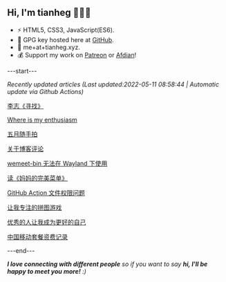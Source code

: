 
<h2>Hi, I'm tianheg 👋👨‍💻</h2>

- ⚡ HTML5, CSS3, JavaScript(ES6).
- 🔑 GPG key hosted here at [GitHub](https://github.com/tianheg.gpg).
- 📧 me+at+tianheg.xyz.
- 💰 Support my work on [Patreon](https://www.patreon.com/tianheg) or [Afdian](https://afdian.net/@tianheg)!

---start---

*Recently updated articles (Last updated:2022-05-11 08:58:44 | Automatic update via Github Actions)*

[李志《寻找》](https://www.yidajiabei.xyz/posts/lizhi-seek/)

[Where is my enthusiasm](https://www.yidajiabei.xyz/posts/where-is-my-enthusiasm/)

[五月随手拍](https://www.yidajiabei.xyz/posts/photos-2022-05/)

[关于博客评论](https://www.yidajiabei.xyz/posts/blog-comment/)

[wemeet-bin 无法在 Wayland 下使用](https://www.yidajiabei.xyz/posts/arch-linux-wemeet-bin-wayland/)

[读《妈妈的完美菜单》](https://www.yidajiabei.xyz/posts/moms-perfact-menu/)

[GitHub Action 文件权限问题](https://www.yidajiabei.xyz/posts/github-action-file-permission/)

[让我专注的拼图游戏](https://www.yidajiabei.xyz/posts/puzzle-play-kira/)

[优秀的人让我成为更好的自己](https://www.yidajiabei.xyz/posts/better-self/)

[中国移动套餐资费记录](https://www.yidajiabei.xyz/posts/china-mobile/)

---end---

<em><b>I love connecting with different people</b> so if you want to say <b>hi, I'll be happy to meet you more!</b> :)</em>
